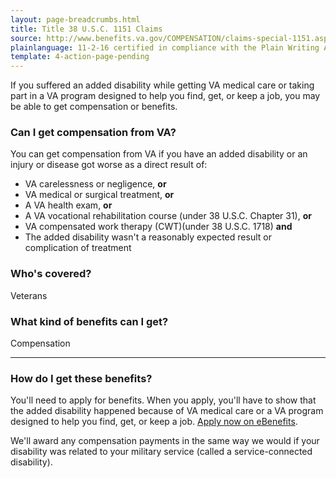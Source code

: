 ```yaml
---
layout: page-breadcrumbs.html
title: Title 38 U.S.C. 1151 Claims 
source: http://www.benefits.va.gov/COMPENSATION/claims-special-1151.asp
plainlanguage: 11-2-16 certified in compliance with the Plain Writing Act
template: 4-action-page-pending
---
```


If you suffered an added disability while getting VA medical care or taking part in a VA program designed to help you find, get, or keep a job, you may be able to get compensation or benefits.


<div class="call-out" markdown="1">

### Can I get compensation from VA?

You can get compensation from VA if you have an added disability or an injury or disease got worse as a direct result of:
  - VA carelessness or negligence, **or**
  - VA medical or surgical treatment, **or**
  - A VA health exam, **or**
  - A VA vocational rehabilitation course (under 38 U.S.C. Chapter 31), **or**
  - VA compensated work therapy (CWT)(under 38 U.S.C. 1718) **and**
  - The added disability wasn't a reasonably expected result or complication of treatment
  
### Who's covered?
Veterans
</div>

### What kind of benefits can I get?

Compensation 

-----

### How do I get these benefits?

You'll need to apply for benefits. When you apply, you'll have to show that the added disability happened because of VA medical care or a VA program designed to help you find, get, or keep a job. [Apply now on eBenefits](https://www.ebenefits.va.gov/ebenefits/homepage).

We'll award any compensation payments in the same way we would if your disability was related to your military service (called a service-connected disability).





